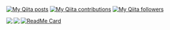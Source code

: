 
[![My Qiita posts](https://qiita-badge.apiapi.app/s/jackchuka/posts.svg)](http://qiita.com/jackchuka "jackchuka's posts")
[![My Qiita contributions](https://qiita-badge.apiapi.app/s/jackchuka/contributions.svg)](http://qiita.com/jackchuka "jackchuka's contributes")
[![My Qiita followers](https://qiita-badge.apiapi.app/s/jackchuka/followers.svg)](http://qiita.com/jackchuka "jackchuka's followers")

<a href="https://github.com/jackchuka">
  <img align="left" src="https://github-readme-stats.vercel.app/api?username=jackchuka&count_private=true&show_icons=true" />
</a>
<a href="https://github.com/jackchuka">
  <img align="left" src="https://github-readme-stats.vercel.app/api/top-langs/?username=jackchuka" />
</a>

[![ReadMe Card](https://github-readme-stats.vercel.app/api/pin/?username=jackchuka&repo=dotfiles)](https://github.com/jackchuka/dotfiles)

